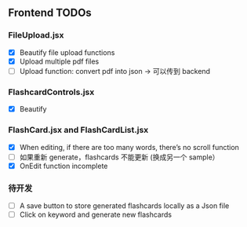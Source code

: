 ## Frontend TODOs

### FileUpload.jsx

- [x] Beautify file upload functions
- [x] Upload multiple pdf files
- [ ] Upload function: convert pdf into json -> 可以传到 backend

### FlashcardControls.jsx

- [x] Beautify

### FlashCard.jsx and FlashCardList.jsx

- [x] When editing, if there are too many words, there’s no scroll function
- [ ] 如果重新 generate，flashcards 不能更新 (换成另一个 sample）
- [x] OnEdit function incomplete

### 待开发

- [ ] A save button to store generated flashcards locally as a Json file
- [ ] Click on keyword and generate new flashcards
